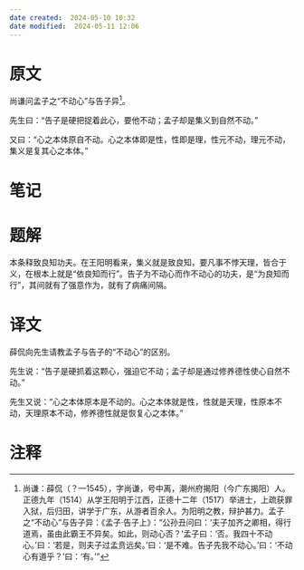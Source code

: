 ```yaml
---
date created:  2024-05-10 10:32
date modified:  2024-05-11 12:06
---
```

# 原文
尚谦问孟子之“不动心”与告子异[^1]。

先生曰：“告子是硬把捉着此心，要他不动；孟子却是集义到自然不动。”

又曰：“心之本体原自不动。心之本体即是性，性即是理，性元不动，理元不动，集义是复其心之本体。”
# 笔记

# 题解
本条释致良知功夫。在王阳明看来，集义就是致良知，要凡事不悖天理，皆合于义，在根本上就是“依良知而行”。告子为不动心而作不动心的功夫，是“为良知而行”，其间就有了强意作为，就有了病痛间隔。
# 译文
薛侃向先生请教孟子与告子的“不动心”的区别。

先生说：“告子是硬抓着这颗心，强迫它不动；孟子却是通过修养德性使心自然不动。”

先生又说：“心之本体原本是不动的。心之本体就是性，性就是天理，性原本不动，天理原本不动，修养德性就是恢复心之本体。”
# 注释

[^1]: 尚谦：薛侃（？—1545），字尚谦，号中离，潮州府揭阳（今广东揭阳）人。正德九年（1514）从学王阳明于江西，正德十二年（1517）举进士，上疏获罪入狱，后归田，讲学于广东，从游者百余人。为阳明之教，辩护甚力。孟子之“不动心”与告子异：《孟子·告子上》：“公孙丑问曰：‘夫子加齐之卿相，得行道焉，虽由此霸王不异矣。如此，则动心否？’孟子曰：‘否。我四十不动心。’曰：‘若是，则夫子过孟贲远矣。’曰：‘是不难。告子先我不动心。’曰：‘不动心有道乎？’曰：‘有。’”